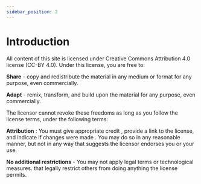 ```yaml
---
sidebar_position: 2
---
```


# Introduction

All content of this site is licensed under Creative Commons Attribution 4.0
 license (CC-BY 4.0). Under this license, you are free to: 

**Share** - copy and redistribute the material in any medium or format for any purpose, even commercially. 

**Adapt** - remix, transform, and build upon the material for any purpose, even commercially. 

The licensor cannot revoke these freedoms as long as you follow the license terms, 
 under the following terms:

**Attribution** : You must give appropriate credit , 
provide a link to the license, and indicate if changes were made . 
You may do so in any reasonable manner, 
but not in any way that suggests the licensor endorses you or your use. 

**No additional restrictions** - You may not apply legal terms or technological measures.
that legally restrict others from doing anything the license permits. 
